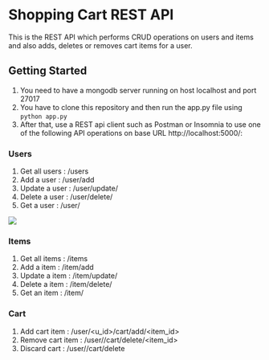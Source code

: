 # Shopping Cart REST API 

This is the REST API which performs CRUD operations on users and items and also adds, deletes or removes cart items for a user.

## Getting Started
1. You need to have a mongodb server running on host localhost and port 27017
2. You have to clone this repository and then run the app.py file using
```python app.py ```
3. After that, use a REST api client such as Postman or Insomnia to use one of the following API operations on base URL http://localhost:5000/: 

### Users
1. Get all users : /users
2. Add a user    : /user/add
3. Update a user : /user/update/<uid>
4. Delete a user : /user/delete/<uid>
5. Get a user    : /user/<uid>
  
<img src="https://i.ibb.co/n898n3r/Screenshot-from-2020-11-30-11-12-03.png" />

### Items
1. Get all items : /items
2. Add a item    : /item/add
3. Update a item : /item/update/<itemid>
4. Delete a item : /item/delete/<itemid>
5. Get an item   : /item/<itemid>

### Cart
1. Add cart item    : /user/<u_id>/cart/add/<item_id>
2. Remove cart item : /user/<uid>/cart/delete/<item_id>
3. Discard cart     : /user/<uid>/cart/delete
